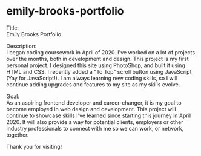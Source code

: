 # emily-brooks-portfolio

Title:<br>
Emily Brooks Portfolio

Description:<br>
I began coding coursework in April of 2020. I've worked on a lot of projects over the months, both in development and design.
This project is my first personal project. I designed this site using PhotoShop, and built it using HTML and CSS. I recently added a "To Top" scroll button using JavaScript (Yay for JavaScript!).
I am always learning new coding skills, so I will continue adding upgrades and features to my site as my skills evolve.

Goal:<br>
As an aspiring frontend developer and career-changer, it is my goal to become employed in web design and development. This
project will continue to showcase skills I've learned since starting this journey in April 2020. It will also provide a way for potential clients,
employers or other industry professionals to connect with me so we can work, or network, together.

Thank you for visiting!
